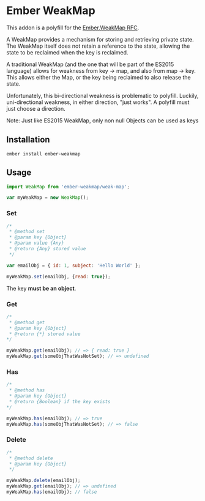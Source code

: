 # Ember WeakMap

This addon is a polyfill for the [Ember.WeakMap RFC](https://github.com/emberjs/rfcs/blob/weakmap/text/0066-template.md).

A WeakMap provides a mechanism for storing and retrieving private state. The WeakMap 
itself does not retain a reference to the state, allowing the state to be reclaimed 
when the key is reclaimed.

A traditional WeakMap (and the one that will be part of the ES2015 language) allows for 
weakness from key -> map, and also from map -> key. This allows either the Map, 
or the key being reclaimed to also release the state.

Unfortunately, this bi-directional weakness is problematic to polyfill. 
Luckily, uni-directional weakness, in either direction, "just works". A polyfill 
must just choose a direction.

Note: Just like ES2015 WeakMap, only non null Objects can be used as keys 

## Installation

```shell
ember install ember-weakmap
```

## Usage

```js
import WeakMap from 'ember-weakmap/weak-map';

var myWeakMap = new WeakMap();
```

### Set

```js
/*
 * @method set
 * @param key {Object}
 * @param value {Any}
 * @return {Any} stored value
 */
```

```js
var emailObj = { id: 1, subject: 'Hello World' };

myWeakMap.set(emailObj, {read: true});
```

The key **must be an object**.

### Get

```js
/*
 * @method get
 * @param key {Object}
 * @return {*} stored value
*/
```

```js
myWeakMap.get(emailObj); // => { read: true }
myWeakMap.get(someObjThatWasNotSet); // => undefined
```

### Has

```js
/*
 * @method has
 * @param key {Object}
 * @return {Boolean} if the key exists
*/
```

```js
myWeakMap.has(emailObj); // => true
myWeakMap.has(someObjThatWasNotSet); // => false
```

### Delete

```js
/*
 * @method delete
 * @param key {Object}
 */
 ```

```js
myWeakMap.delete(emailObj);
myWeakMap.get(emailObj); // => undefined
myWeakMap.has(emailObj); // false
```
